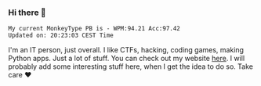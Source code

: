 ### Hi there 👋
<!-- PB START -->
```
My current MonkeyType PB is - WPM:94.21 Acc:97.42
Updated on: 20:23:03 CEST Time
```
<!-- PB END -->
I'm an IT person, just overall. I like CTFs, hacking, coding games, making Python apps. Just a lot of stuff.
You can check out my website [here](https://skill3472.github.io/).
I will probably add some interesting stuff here, when I get the idea to do so. Take care ❤️
